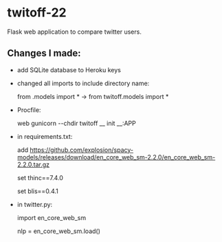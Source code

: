 # twitoff-22
Flask web application to compare twitter users.

## Changes I made:

- add SQLite database to Heroku keys


- changed all imports to include directory name:

  from .models import * -> from twitoff.models import *


- Procfile:

  web gunicorn --chdir twitoff __ init __:APP

- in requirements.txt:

  add https://github.com/explosion/spacy-models/releases/download/en_core_web_sm-2.2.0/en_core_web_sm-2.2.0.tar.gz
  
  set thinc==7.4.0
  
  set blis==0.4.1


- in twitter.py:

  import en_core_web_sm
  
  nlp = en_core_web_sm.load()
